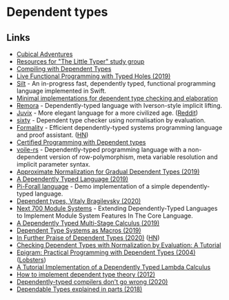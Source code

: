 # Dependent types

## Links

* [Cubical Adventures](https://www.youtube.com/watch?v=W5-ulP_JzNc)
* [Resources for "The Little Typer" study group](https://github.com/paulcadman/the-little-typer)
* [Compiling with Dependent Types](https://www.williamjbowman.com/resources/wjb-defense.pdf)
* [Live Functional Programming with Typed Holes \(2019\)](https://www.youtube.com/watch?v=q58NFuUr0GU)
* [Silt](https://github.com/silt-lang/silt) - An in-progress fast, dependently typed, functional programming language implemented in Swift.
* [Minimal implementations for dependent type checking and elaboration](https://github.com/AndrasKovacs/elaboration-zoo)
* [Remora](https://github.com/jrslepak/Remora) - Dependently-typed language with Iverson-style implicit lifting.
* [Juvix](https://github.com/cryptiumlabs/juvix) - More elegant language for a more civilized age. \([Reddit](https://www.reddit.com/r/haskell/comments/czierr/juvix_dependentlinearlytyped_core_language_with/)\)
* [sixty](https://github.com/ollef/sixty) - Dependent type checker using normalisation by evaluation.
* [Formality](https://github.com/moonad/Formality) - Efficient dependently-typed systems programming language and proof assistant. \([HN](https://news.ycombinator.com/item?id=18230148)\)
* [Certified Programming with Dependent types](http://adam.chlipala.net/cpdt/)
* [voile-rs](https://github.com/owo-lang/voile-rs) - Dependently-typed programming language with a non-dependent version of row-polymorphism, meta variable resolution and implicit parameter syntax.
* [Approximate Normalization for Gradual Dependent Types \(2019\)](https://www.youtube.com/watch?v=e4FeQCabuOQ)
* [A Dependently Typed Language \(2019\)](https://www.cs.cornell.edu/courses/cs6120/2019fa/blog/dependently-typed-language/)
* [Pi-Forall language](https://github.com/sweirich/pi-forall) - Demo implementation of a simple dependently-typed language.
* [Dependent types, Vitaly Bragilevsky \(2020\)](https://www.youtube.com/watch?v=ohG-PRwOorA)
* [Next 700 Module Systems](https://github.com/alhassy/next-700-module-systems) - Extending Dependently-Typed Languages to Implement Module System Features In The Core Language.
* [A Dependently Typed Multi-Stage Calculus \(2019\)](https://arxiv.org/pdf/1908.02035.pdf)
* [Dependent Type Systems as Macros \(2019\)](https://www.williamjbowman.com/resources/wjb2019-depmacros.pdf)
* [In Further Praise of Dependent Types \(2020\)](https://golem.ph.utexas.edu/category/2020/05/in_further_praise_of_dependent.html) \([HN](https://news.ycombinator.com/item?id=23139972)\)
* [Checking Dependent Types with Normalization by Evaluation: A Tutorial](http://davidchristiansen.dk/tutorials/nbe/)
* [Epigram: Practical Programming with Dependent Types \(2004\)](http://cs.ru.nl/F.Wiedijk/courses/tt-2010/tvftl/epigram-notes.pdf) \([Lobsters](https://lobste.rs/s/v0cfko/epigram_practical_programming_with)\)
* [A Tutorial Implementation of a Dependently Typed Lambda Calculus](https://www.andres-loeh.de/LambdaPi/)
* [How to implement dependent type theory \(2012\)](http://math.andrej.com/2012/11/08/how-to-implement-dependent-type-theory-i/)
* [Dependently-typed compilers don't go wrong \(2020\)](http://www.cs.nott.ac.uk/~pszgmh/bib.html#well-typed)
* [Dependable Types explained in parts \(2018\)](http://www.tomharding.me/2018/01/09/dependable-types/)

